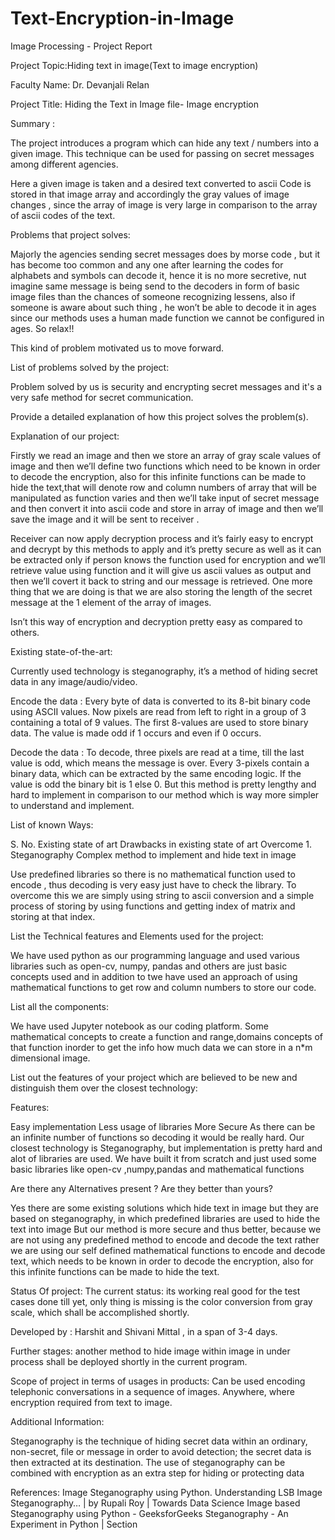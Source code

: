 # Text-Encryption-in-Image

Image Processing - Project  Report


Project Topic:Hiding text in image(Text to image encryption)

Faculty Name: Dr. Devanjali Relan

Project Title: Hiding the Text in Image file- Image encryption

Summary :

The project introduces a program which can hide any text / numbers into a given image. This technique can be used for passing on secret messages among different agencies.

Here a given image is taken and a desired text converted to ascii Code is stored in that image array and accordingly the gray values of image changes , since the array of image is very large in comparison to the array of ascii codes of the text.



Problems that project solves:

Majorly the agencies sending secret messages does by morse code , but it has become too common and any one after learning the codes for alphabets and symbols can decode it, hence it is no more secretive, nut imagine same message is being send to the decoders in form of basic image files than the chances of someone recognizing lessens, also if someone is aware about such thing , he won’t be able to decode it in ages since our methods uses a human made function we cannot be configured in ages. So relax!!

This kind of problem motivated us to move forward.


List of problems solved by the project:

Problem solved by us is security and encrypting secret messages and it's a very safe method for secret communication.

Provide a detailed explanation of how this project solves the problem(s).

Explanation of our project:

Firstly we read an image and then we store an array of gray scale values of image and then we’ll define two functions which need to be known in order to decode the encryption, also for this infinite functions can be made to hide the text,that will denote row and column numbers of array that will be manipulated as function varies and then we’ll take input of secret message and then convert it into ascii code and store in array of image and then we’ll save the image and it will be sent to receiver .

Receiver can now apply decryption process and it’s fairly easy to encrypt and decrypt by this methods to apply and it’s pretty secure as well as it can be extracted only if person knows the function used for encryption and we’ll retrieve value using function and it will give us ascii values as output and then we’ll covert it back to string and our message is retrieved.
One more thing that we are doing is that we are also storing the length of the secret message at the 1 element of the array of images.

Isn’t this way of encryption and decryption pretty easy as compared to others.  

Existing state-of-the-art:

Currently used technology is steganography, it’s a method of hiding secret data in any image/audio/video.

Encode the data : Every byte of data is converted to its 8-bit binary code using ASCII values. Now pixels are read from left to right in a group of 3 containing a total of 9 values. The first 8-values are used to store binary data. The value is made odd if 1 occurs and even if 0 occurs. 

Decode the data : To decode, three pixels are read at a time, till the last value is odd, which means the message is over. Every 3-pixels contain a binary data, which can be extracted by the same encoding logic. If the value is odd the binary bit is 1 else 0.
But this method is pretty lengthy and hard to implement in comparison to our method which is way more simpler to understand and implement.

List of known Ways:

S. No.
Existing state of art 
Drawbacks in existing state of art
Overcome
1.
Steganography
Complex method to implement and hide text in image

Use predefined libraries so there is no mathematical function used to encode , thus decoding is very easy just have to check the library.
To overcome this we are simply using string to ascii conversion and a simple process of storing by using functions and getting index of matrix and storing at that index.



List the Technical features and Elements used for the project:

We have used python as our programming language and used various libraries such as open-cv, numpy, pandas and others are just basic concepts used and in addition to twe have used an approach of using mathematical functions to get row and column numbers to store our code.


List all the components: 

We have used Jupyter notebook as our coding platform.
Some mathematical concepts to create a function and range,domains concepts  of that function inorder to get the info how much data we can store in a n*m dimensional image.

List out the features of your project which are believed to be new and distinguish them over the closest technology:

Features:

Easy implementation
Less usage of libraries
More Secure
As there can be an infinite number of functions so decoding it would be really hard.
Our closest technology is Steganography, but implementation is pretty hard and alot of libraries are used.
We have built it from scratch and just used some basic libraries like open-cv ,numpy,pandas and mathematical functions


Are there any Alternatives present ? Are they better than yours?

Yes there are some existing solutions which hide text in image but they are based on steganography, in which predefined libraries are used to hide the text into image
But our method is more secure and thus better, because we are not using any predefined method to encode and decode the text rather we are using our self defined mathematical functions to encode and decode text, which needs to be known in order to decode the encryption, also for this infinite functions can be made to hide the text.


Status Of project:
The current status: its working real good for the test cases done till yet, only thing is missing is the color conversion from gray scale, which shall be accomplished shortly.

Developed by : Harshit and Shivani Mittal , in a span of 3-4 days.

Further stages: another method to hide image within image in under process shall be deployed shortly in the current program.


Scope of project in terms of usages in products:
Can be used encoding telephonic conversations in a sequence of images.
Anywhere, where encryption required from text to image.


Additional Information:

Steganography is the technique of hiding secret data within an ordinary, non-secret, file or message in order to avoid detection; the secret data is then extracted at its destination. The use of steganography can be combined with encryption as an extra step for hiding or protecting data



References:
Image Steganography using Python. Understanding LSB Image Steganography… | by Rupali Roy | Towards Data Science
Image based Steganography using Python - GeeksforGeeks
Steganography - An Experiment in Python | Section


